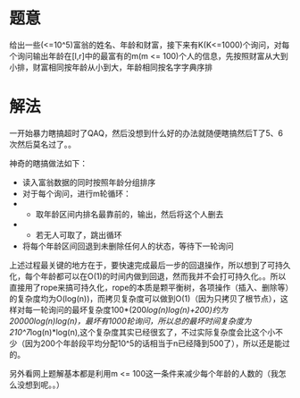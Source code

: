 # 题意
给出一些(<=10^5)富翁的姓名、年龄和财富，接下来有K(K<=1000)个询问，对每个询问输出年龄在[l,r]中的最富有的m(m <= 100)个人的信息，先按照财富从大到小排，财富相同按年龄从小到大，年龄相同按名字字典序排

# 解法
一开始暴力瞎搞超时了QAQ，然后没想到什么好的办法就随便瞎搞然后T了5、6次然后莫名过了。。

神奇的瞎搞做法如下：
- 读入富翁数据的同时按照年龄分组排序
- 对于每个询问，进行m轮循环：
- + 取年龄区间内排名最靠前的，输出，然后将这个人删去
- + 若无人可取了，跳出循环
- 将每个年龄区间回退到未删除任何人的状态，等待下一轮询问

上述过程最关键的地方在于，要快速完成最后一步的回退操作，所以想到了可持久化，每个年龄都可以在O(1)的时间内做到回退，然而我并不会打可持久化。。所以直接用了rope来搞可持久化，rope的本质是颗平衡树，各项操作（插入、删除等）的复杂度均为O(log(n))，而拷贝复杂度可以做到O(1)（因为只拷贝了根节点），这样对每一轮询问的最坏复杂度100*(200*log(n)*log(n)+200)约为20000*log(n)*log(n)，最坏有1000轮询问，所以总的最坏时间复杂度为2*10^7*log(n)*log(n),这个复杂度其实已经很玄了，不过实际复杂度会比这个小不少（因为200个年龄段平均分配10^5的话相当于n已经降到500了），所以还是能过的。

另外看网上题解基本都是利用m <= 100这一条件来减少每个年龄的人数的（我怎么没想到呢。。）